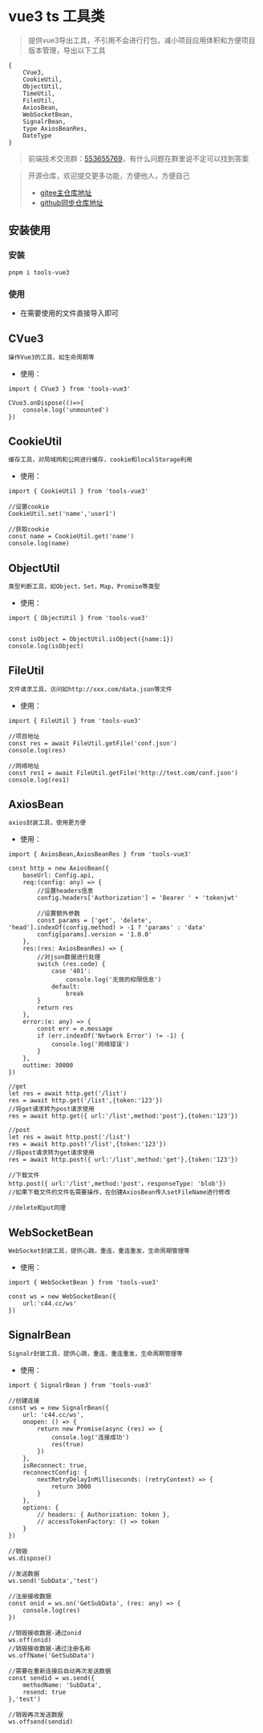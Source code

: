 # vue3 ts 工具类
> 提供vue3导出工具，不引用不会进行打包，减小项目应用体积和方便项目版本管理，导出以下工具
```
{
    CVue3,
    CookieUtil,
    ObjectUtil,
    TimeUtil,
    FileUtil,
    AxiosBean,
    WebSocketBean,
    SignalrBean,
    type AxiosBeanRes,
    DateType
}

```

> 前端技术交流群：<a href="https://jq.qq.com/?_wv=1027&k=Erh7LBKn" target="_blank">553655769</a>，有什么问题在群里说不定可以找到答案


> 开源仓库，欢迎提交更多功能，方便他人，方便自己
> - <a href="https://gitee.com/veigarchen/tools-vue3" target="_blank">gitee主仓库地址</a>
> - <a href="https://github.com/a1518079148/tools-vue3" target="_blank">github同步仓库地址</a>

## 安装使用

### 安装
```
pnpm i tools-vue3
```
### 使用

- 在需要使用的文件直接导入即可

## CVue3
```bash
操作Vue3的工具，如生命周期等 
```

- 使用：
```
import { CVue3 } from 'tools-vue3'

CVue3.onDispose(()=>{
    console.log('unmounted')
})
```

## CookieUtil
```bash
缓存工具，对局域网和公网进行缓存，cookie和localStorage利用
```

- 使用：
```
import { CookieUtil } from 'tools-vue3'

//设置cookie
CookieUtil.set('name','user1')

//获取cookie
const name = CookieUtil.get('name')
console.log(name)

```

## ObjectUtil
```bash
类型判断工具，如Object，Set，Map，Promise等类型
```

- 使用：
```
import { ObjectUtil } from 'tools-vue3'


const isObject = ObjectUtil.isObject({name:1})
console.log(isObject)
```

## FileUtil
```bash
文件请求工具，访问如http://xxx.com/data.json等文件
```

- 使用：
```
import { FileUtil } from 'tools-vue3'

//项目地址
const res = await FileUtil.getFile('conf.json')
console.log(res)

//网络地址
const res1 = await FileUtil.getFile('http://test.com/conf.json')
console.log(res1)
```

## AxiosBean
```bash
axios封装工具，使用更方便
```

- 使用：
```
import { AxiosBean,AxiosBeanRes } from 'tools-vue3'

const http = new AxiosBean({
    baseUrl: Config.api,
    req:(config: any) => {
        //设置headers信息
        config.headers['Authorization'] = 'Bearer ' + 'tokenjwt'

        //设置额外参数
        const params = ['get', 'delete', 'head'].indexOf(config.method) > -1 ? 'params' : 'data'
        config[params].version = '1.0.0'
    },
    res:(res: AxiosBeanRes) => {
        //对json数据进行处理
        switch (res.code) {
            case '401':
                console.log('无效的权限信息')
            default:
                break
        }
        return res
    },
    error:(e: any) => {
        const err = e.message
        if (err.indexOf('Network Error') != -1) {
            console.log('网络错误')
        }
    },
    outtime: 30000
})

//get
let res = await http.get('/list')
res = await http.get('/list',{token:'123'})
//将get请求转为post请求使用
res = await http.get({ url:'/list',method:'post'},{token:'123'})

//post
let res = await http.post('/list')
res = await http.post('/list',{token:'123'})
//将post请求转为get请求使用
res = await http.post({ url:'/list',method:'get'},{token:'123'})

//下载文件
http.post({ url:'/list',method:'post'，responseType: 'blob'})
//如果下载文件的文件名需要操作，在创建AxiosBean传入setFileName进行修改

//delete和put同理

```

## WebSocketBean
```bash
WebSocket封装工具，提供心跳，重连，重连重发，生命周期管理等
```

- 使用：
```
import { WebSocketBean } from 'tools-vue3'

const ws = new WebSocketBean({
    url:'c44.cc/ws'
})
```

## SignalrBean
```bash
Signalr封装工具，提供心跳，重连，重连重发，生命周期管理等
```
- 使用：
```
import { SignalrBean } from 'tools-vue3'

//创建连接
const ws = new SignalrBean({
    url: 'c44.cc/ws',
    onopen: () => {
        return new Promise(async (res) => {
            console.log('连接成功')
            res(true)
        })
    },
    isReconnect: true,
    reconnectConfig: {
        nextRetryDelayInMilliseconds: (retryContext) => {
            return 3000
        }
    },
    options: {
        // headers: { Authorization: token },
        // accessTokenFactory: () => token
    }
})

//销毁
ws.dispose()

//发送数据
ws.send('SubData','test')

//注册接收数据
const onid = ws.on('GetSubData', (res: any) => {
    console.log(res)
})

//销毁接收数据-通过onid
ws.off(onid)
//销毁接收数据-通过注册名称
ws.offName('GetSubData')

//需要在重新连接后自动再次发送数据
const sendid = ws.send({
    methodName: 'SubData',
    resend: true
},'test')

//销毁再次发送数据
ws.offsend(sendid)

```